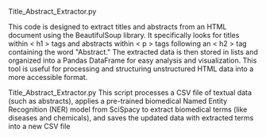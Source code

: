 Title_Abstract_Extractor.py

This code is designed to extract titles and abstracts from an HTML document using the BeautifulSoup library. It specifically looks for titles within < h1 > tags and abstracts within < p > tags following an < h2 > tag containing the word "Abstract." The extracted data is then stored in lists and organized into a Pandas DataFrame for easy analysis and visualization. This tool is useful for processing and structuring unstructured HTML data into a more accessible format.


Title_Abstract_Extractor.py
This script processes a CSV file of textual data (such as abstracts), applies a pre-trained biomedical Named Entity Recognition (NER) model from SciSpacy to extract biomedical terms (like diseases and chemicals), and saves the updated data with extracted terms into a new CSV file

